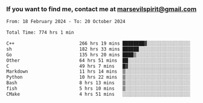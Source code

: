 ### If you want to find me, contact me at marsevilspirit@gmail.com

<!--
**marsevilspirit/marsevilspirit** is a ✨ _special_ ✨ repository because its `README.md` (this file) appears on your GitHub profile.

Here are some ideas to get you started:

- 🔭 I’m currently working on ...
- 🌱 I’m currently learning ...
- 👯 I’m looking to collaborate on ...
- 🤔 I’m looking for help with ...
- 💬 Ask me about ...
- 📫 How to reach me: ...
- 😄 Pronouns: ...
- ⚡ Fun fact: ...
-->
<!--START_SECTION:waka-->

```txt
From: 18 February 2024 - To: 20 October 2024

Total Time: 774 hrs 1 min

C++                        266 hrs 19 mins ████████▓░░░░░░░░░░░░░░░░   34.41 %
sh                         182 hrs 33 mins ██████░░░░░░░░░░░░░░░░░░░   23.59 %
Go                         135 hrs 20 mins ████▒░░░░░░░░░░░░░░░░░░░░   17.49 %
Other                      64 hrs 51 mins  ██░░░░░░░░░░░░░░░░░░░░░░░   08.38 %
C                          49 hrs 7 mins   █▓░░░░░░░░░░░░░░░░░░░░░░░   06.35 %
Markdown                   11 hrs 14 mins  ▒░░░░░░░░░░░░░░░░░░░░░░░░   01.45 %
Python                     10 hrs 22 mins  ▒░░░░░░░░░░░░░░░░░░░░░░░░   01.34 %
Bash                       8 hrs 13 mins   ▒░░░░░░░░░░░░░░░░░░░░░░░░   01.06 %
fish                       5 hrs 10 mins   ▒░░░░░░░░░░░░░░░░░░░░░░░░   00.67 %
CMake                      4 hrs 51 mins   ░░░░░░░░░░░░░░░░░░░░░░░░░   00.63 %
```

<!--END_SECTION:waka-->
